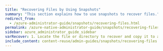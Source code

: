```yaml
---
title: "Recovering Files by Using Snapshots"
summary: "This section explains how to use snapshots to recover files."
redirect_from:
  - /azure-administrator-guide/snapshots/recovering-files.html
permalink: /azure-native-administrator-guide/snapshots/recovering-files.html
sidebar: azure_administrator_guide_sidebar
varRecover: 1. Locate the file or directory to recover and copy it to a new location.
include_content: content-reuse/admin-guides/snapshots/recovering-files.md
---
```



